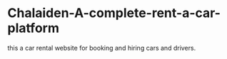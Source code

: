 # Chalaiden-A-complete-rent-a-car-platform
this a car rental website for booking and hiring cars and drivers.
